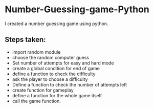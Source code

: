 # Number-Guessing-game-Python
I created a number guessing game using python.

## Steps taken:
* import random module
* choose the random computer guess
* Set number of attempts for easy and hard mode
* create a global condition for end of game
* define a function to check the difficulty
* ask the player to choose a difficulty
* Define a function to check the number of attempts left
* create function for gameplay
* define a function for the whole game itself
* call the game function.

